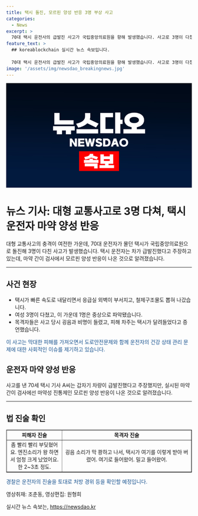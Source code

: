 ```yaml
---
title: 택시 돌진, 모르핀 양성 반응 3명 부상 사고
categories:
  - News
excerpt: >
  70대 택시 운전사의 급발진 사고가 국립중앙의료원을 향해 발생했습니다. 사고로 3명이 다쳤고, 운전자는 모르핀 양성 반응이 나온 것으로 확인됐습니다. 목격자들은 굉음과 비명을 presencial혀낸 바 있고, 운전자는 급발진을 주장했습니다. 경찰은 운전자의 진술을 확인 중입니다. (출처: 한겨레)
feature_text: >
  ## koreablockchain 실시간 뉴스 속보입니다.

  70대 택시 운전사의 급발진 사고가 국립중앙의료원을 향해 발생했습니다. 사고로 3명이 다쳤고, 운전자는 모르핀 양성 반응이 나온 것으로 확인됐습니다. 목격자들은 굉음과 비명을 presencial혀낸 바 있고, 운전자는 급발진을 주장했습니다. 경찰은 운전자의 진술을 확인 중입니다. (출처: 한겨레)
image: '/assets/img/newsdao_breakingnews.jpg'
---
```


<p><img src="/assets/img/newsdao_breakingnews.jpg" alt="koreablockchain 속보" /></p>

<h1>뉴스 기사: 대형 교통사고로 3명 다쳐, 택시 운전자 마약 양성 반응</h1>

<p data-ke-size="size16">대형 교통사고의 충격이 여전한 가운데, 70대 운전자가 몰던 택시가 국립중앙의료원으로 돌진해 3명이 다친 사고가 발생했습니다. 택시 운전자는 차가 급발진했다고 주장하고 있는데, 마약 간이 검사에서 모르핀 양성 반응이 나온 것으로 알려졌습니다.</p>

<hr>

<h2 data-ke-size="size26">사건 현장</h2>

<ul>
    <li>택시가 빠른 속도로 내달리면서 응급실 외벽이 부서지고, 철제구조물도 뽑혀 나갔습니다.</li>
    <li>여성 3명이 다쳤고, 이 가운데 1명은 중상으로 파악됐습니다.</li>
    <li>목격자들은 사고 당시 굉음과 비명이 들렸고, 피해 차주는 택시가 달려들었다고 증언했습니다.</li>
</ul>

<p data-ke-size="size16"><span style="color: #1a5490;">이 사고는 막대한 피해를 가져오면서 도로안전문제와 함께 운전자의 건강 상태 관리 문제에 대한 사회적인 이슈를 제기하고 있습니다.</span></p>

<h2 data-ke-size="size26">운전자 마약 양성 반응</h2>

<p data-ke-size="size16">사고를 낸 70세 택시 기사 A씨는 갑자기 차량이 급발진했다고 주장했지만, 실시된 마약 간이 검사에선 마약성 진통제인 모르핀 양성 반응이 나온 것으로 알려졌습니다.</p>

<hr>

<h2 data-ke-size="size26">법 진술 확인</h2>

<table style="width: 100%;" border="1">
<tbody>
<tr>
<td style="text-align: center; width: 30%; height: 17px;"><b>피해자 진술</b></td>
<td style="text-align: center; height: 17px;"><b>목격자 진술</b></td>
</tr>
<tr>
<td style="text-align: center; height: 17px;">좀 빨리 빨리 부딪혔어요. 엔진소리가 왕 하면서 엄청 크게 났었어요. 한 2~3초 정도.</td>
<td style="text-align: center; height: 17px;">굉음 소리가 막 쾅하고 나서, 택시가 여기를 이렇게 받아 버렸어. 여기로 들어왔어. 밀고 들어왔어.</td>
</tr>
</tbody>
</table>

<p data-ke-size="size16"><span style="color: #1a5490;">경찰은 운전자의 진술을 토대로 처방 경위 등을 확인할 예정입니다.</span></p>

<p data-ke-size="size16">영상취재: 조춘동, 영상편집: 원형희</p>

<p data-ke-size="size16"></p>
실시간 뉴스 속보는, <a href="https://newsdao.kr" rel="dofollow">https://newsdao.kr</a>


